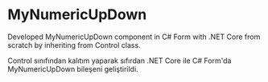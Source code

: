 # MyNumericUpDown

Developed MyNumericUpDown component in C# Form with .NET Core from scratch by inheriting from Control class.


Control sınıfından kalıtım yaparak sıfırdan .NET Core ile C# Form'da MyNumericUpDown bileşeni geliştirildi. 

